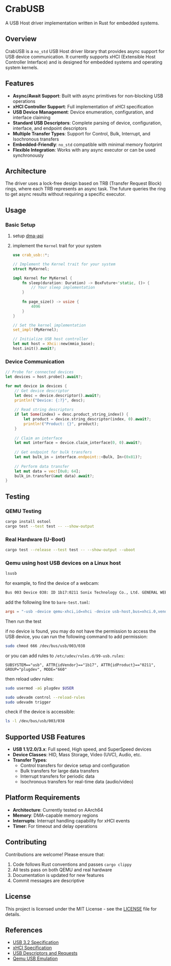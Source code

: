 # CrabUSB

A USB Host driver implementation written in Rust for embedded systems.

## Overview

CrabUSB is a `no_std` USB Host driver library that provides async support for USB device communication. It currently supports xHCI (Extensible Host Controller Interface) and is designed for embedded systems and operating system kernels.

## Features

- **Async/Await Support**: Built with async primitives for non-blocking USB operations
- **xHCI Controller Support**: Full implementation of xHCI specification
- **USB Device Management**: Device enumeration, configuration, and interface claiming
- **Standard USB Descriptors**: Complete parsing of device, configuration, interface, and endpoint descriptors
- **Multiple Transfer Types**: Support for Control, Bulk, Interrupt, and Isochronous transfers
- **Embedded-Friendly**: `no_std` compatible with minimal memory footprint
- **Flexible Integration**: Works with any async executor or can be used synchronously

## Architecture

The driver uses a lock-free design based on TRB (Transfer Request Block) rings, where each TRB represents an async task. The future queries the ring to get async results without requiring a specific executor.

## Usage

### Basic Setup

1. setup [dma-api](https://docs.rs/dma-api/latest/dma_api/)

2. implement the `Kernel` trait for your system

    ```rust
    use crab_usb::*;

    // Implement the Kernel trait for your system
    struct MyKernel;

    impl Kernel for MyKernel {
        fn sleep(duration: Duration) -> BoxFuture<'static, ()> {
            // Your sleep implementation
        }
        
        fn page_size() -> usize {
            4096
        }
    }

    // Set the kernel implementation
    set_impl!(MyKernel);

    // Initialize USB host controller
    let mut host = Xhci::new(mmio_base);
    host.init().await?;
    ```

### Device Communication

```rust
// Probe for connected devices
let devices = host.probe().await?;

for mut device in devices {
    // Get device descriptor
    let desc = device.descriptor().await?;
    println!("Device: {:?}", desc);
    
    // Read string descriptors
    if let Some(index) = desc.product_string_index() {
        let product = device.string_descriptor(index, 0).await?;
        println!("Product: {}", product);
    }
    
    // Claim an interface
    let mut interface = device.claim_interface(0, 0).await?;
    
    // Get endpoint for bulk transfers
    let mut bulk_in = interface.endpoint::<Bulk, In>(0x81)?;
    
    // Perform data transfer
    let mut data = vec![0u8; 64];
    bulk_in.transfer(&mut data).await?;
}
```

## Testing

### QEMU Testing

```bash
cargo install ostool
cargo test --test test -- --show-output
```

### Real Hardware (U-Boot)

```bash
cargo test --release --test test -- --show-output --uboot
```

### Qemu using host USB devices on a Linux host

```bash
lsusb
```

for example, to find the device of a webcam:

```bash
Bus 003 Device 038: ID 1b17:0211 Sonix Technology Co., Ltd. GENERAL WEBCAM
```

add the following line to `bare-test.toml`:

```toml
args = "-usb -device qemu-xhci,id=xhci -device usb-host,bus=xhci.0,vendorid=0x1b17,productid=0x0211"
```

Then run the test

if no device is found, you may do not have the permission to access the USB device, you can run the following command to add permission:

```bash
sudo chmod 666 /dev/bus/usb/003/038
```

or you can add rules to `/etc/udev/rules.d/99-usb.rules`:

```text
SUBSYSTEM=="usb", ATTR{idVendor}=="1b17", ATTR{idProduct}=="0211", GROUP="plugdev", MODE="660"
```

then reload udev rules:

```bash
sudo usermod -aG plugdev $USER

sudo udevadm control --reload-rules
sudo udevadm trigger
```

check if the device is accessible:

```bash
ls -l /dev/bus/usb/003/038
```



## Supported USB Features

- **USB 1.1/2.0/3.x**: Full speed, High speed, and SuperSpeed devices
- **Device Classes**: HID, Mass Storage, Video (UVC), Audio, etc.
- **Transfer Types**:
  - Control transfers for device setup and configuration
  - Bulk transfers for large data transfers
  - Interrupt transfers for periodic data
  - Isochronous transfers for real-time data (audio/video)

## Platform Requirements

- **Architecture**: Currently tested on AArch64
- **Memory**: DMA-capable memory regions
- **Interrupts**: Interrupt handling capability for xHCI events
- **Timer**: For timeout and delay operations

## Contributing

Contributions are welcome! Please ensure that:

1. Code follows Rust conventions and passes `cargo clippy`
2. All tests pass on both QEMU and real hardware
3. Documentation is updated for new features
4. Commit messages are descriptive

## License

This project is licensed under the MIT License - see the [LICENSE](LICENSE) file for details.

## References

- [USB 3.2 Specification](https://www.usb.org/document-library/usb-32-specification-released-september-22-2017-and-ecns)
- [xHCI Specification](https://www.intel.com/content/dam/www/public/us/en/documents/technical-specifications/extensible-host-controler-interface-usb-xhci.pdf)
- [USB Descriptors and Requests](https://www.beyondlogic.org/usbnutshell/usb5.shtml)
- [Qemu USB Emulation](https://qemu-project.gitlab.io/qemu/system/devices/usb.html)